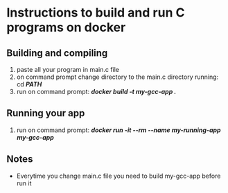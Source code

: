 # Instructions to build and run C programs on docker

## Building and compiling
  1. paste all your program in main.c file
  2. on command prompt change directory to the main.c directory running: cd **_PATH_**
  3. run on command prompt: **_docker build -t my-gcc-app ._**

## Running your app
  1. run on command prompt: **_docker run -it --rm --name my-running-app my-gcc-app_**

## Notes
  * Everytime you change main.c file you need to build my-gcc-app before run it